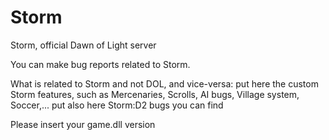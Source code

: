 # Storm
Storm, official Dawn of Light server

You can make bug reports related to Storm.

What is related to Storm and not DOL, and vice-versa:
  put here the custom Storm features, such as Mercenaries, Scrolls, AI bugs, Village system, Soccer,...
  put also here Storm:D2 bugs you can find
  
Please insert your game.dll version
